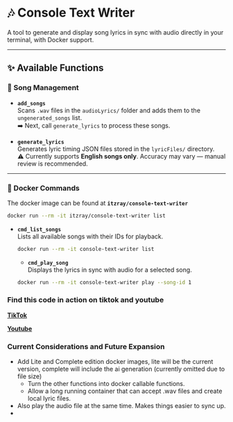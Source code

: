 # 🎶 Console Text Writer

A tool to generate and display song lyrics in sync with audio directly in your terminal, with Docker support.

---

## ✨ Available Functions

### 📝 Song Management

- **`add_songs`**  
  Scans `.wav` files in the `audioLyrics/` folder and adds them to the `ungenerated_songs` list.  
  ➡️ Next, call `generate_lyrics` to process these songs.

- **`generate_lyrics`**  
  Generates lyric timing JSON files stored in the `lyricFiles/` directory.  
  ⚠️ Currently supports **English songs only**. Accuracy may vary — manual review is recommended.

---

### 🎵 Docker Commands

The docker image can be found at **`itzray/console-text-writer`**

```bash
docker run --rm -it itzray/console-text-writer list
```

- **`cmd_list_songs`**  
  Lists all available songs with their IDs for playback.

  ```bash
  docker run --rm -it console-text-writer list
  ```

  - **`cmd_play_song`**  
    Displays the lyrics in sync with audio for a selected song.

  ```bash
  docker run --rm -it console-text-writer play --song-id 1
  ```

### Find this code in action on tiktok and youtube

**[TikTok](https://www.tiktok.com/@mhffn_)**

**[Youtube](https://www.youtube.com/@1ts_Ray/shorts)**

### Current Considerations and Future Expansion

- Add Lite and Complete edition docker images, lite will be the current version, complete will include the ai generation (currently omitted due to file size)
  - Turn the other functions into docker callable functions.
  - Allow a long running container that can accept .wav files and create local lyric files.
- Also play the audio file at the same time. Makes things easier to sync up.
-
